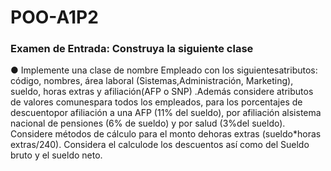 # POO-A1P2

### Examen de Entrada: Construya la siguiente clase

● Implemente una clase de nombre Empleado con los siguientesatributos: código, nombres, área laboral (Sistemas,Administración, Marketing), 
sueldo, horas extras y afiliación(AFP o SNP) 
.Además considere atributos de valores comunespara todos los empleados,
para los porcentajes de descuentopor afiliación a una AFP (11% del sueldo),
por afiliación alsistema nacional de pensiones (6% de sueldo) y por salud (3%del sueldo).
Considere métodos de cálculo para el monto dehoras extras (sueldo*horas extras/240).
Considera el calculode los descuentos así como del Sueldo bruto y el sueldo neto.

